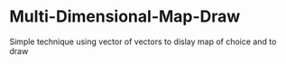 # Multi-Dimensional-Map-Draw
Simple technique using vector of vectors to dislay map of choice and to draw

